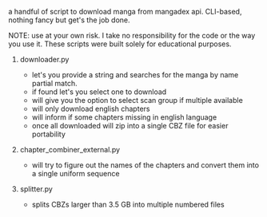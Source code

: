 a handful of script to download manga from mangadex api. CLI-based, nothing fancy but get's the job done.

NOTE: use at your own risk. I take no responsibility for the code or the way you use it.
These scripts were built solely for educational purposes.

1. downloader.py
    - let's you provide a string and searches for the manga by name partial match.
    - if found let's you select one to download
    - will give you the option to select scan group if multiple available
    - will only download english chapters
    - will inform if some chapters missing in english language
    - once all downloaded will zip into a single CBZ file for easier portability

2. chapter_combiner_external.py
   - will try to figure out the names of the chapters and convert them into a single uniform sequence

3. splitter.py
   - splits CBZs larger than 3.5 GB into multiple numbered files
